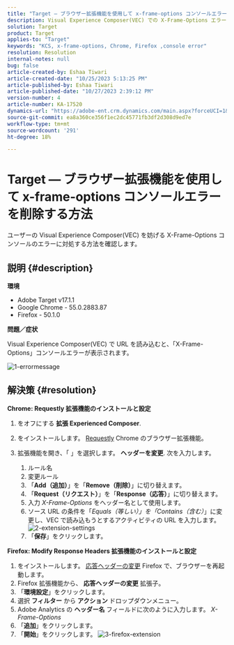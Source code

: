 ```yaml
---
title: "Target — ブラウザー拡張機能を使用して x-frame-options コンソールエラーを削除する方法"
description: Visual Experience Composer(VEC) での X-Frame-Options エラーの解決方法を説明します。URL をスムーズに読み込んで、シームレスなコンテンツ統合を実現します。
solution: Target
product: Target
applies-to: "Target"
keywords: "KCS, x-frame-options, Chrome, Firefox ,console error"
resolution: Resolution
internal-notes: null
bug: false
article-created-by: Eshaa Tiwari
article-created-date: "10/25/2023 5:13:25 PM"
article-published-by: Eshaa Tiwari
article-published-date: "10/27/2023 2:39:12 PM"
version-number: 4
article-number: KA-17520
dynamics-url: "https://adobe-ent.crm.dynamics.com/main.aspx?forceUCI=1&pagetype=entityrecord&etn=knowledgearticle&id=d11f76cc-5973-ee11-9ae7-6045bd0063aa"
source-git-commit: ea8a360ce356f1ec2dc45771fb3df2d308d9ed7e
workflow-type: tm+mt
source-wordcount: '291'
ht-degree: 18%

---
```


# Target — ブラウザー拡張機能を使用して x-frame-options コンソールエラーを削除する方法


ユーザーの Visual Experience Composer(VEC) を妨げる X-Frame-Options コンソールのエラーに対処する方法を確認します。

## 説明 {#description}


<b>環境</b>

- Adobe Target v17.1.1
- Google Chrome - 55.0.2883.87
- Firefox - 50.1.0


<b>問題／症状</b>

Visual Experience Composer(VEC) で URL を読み込むと、「X-Frame-Options」コンソールエラーが表示されます。

![1-errormessage](https://helpx.adobe.com/content/dam/help/en/target/kb/how-to-use-a-browser-extension-to-remove-x-frame-options-console/jcr%3acontent/main-pars/image/1-errormessage.jpg "1-errormessage")


## 解決策 {#resolution}


<b>Chrome: Requestly 拡張機能のインストールと設定</b>

1. をオフにする <b>拡張 Experienced Composer</b>.
2. をインストールします。 [Requestly](https://chrome.google.com/webstore/detail/requestly/mdnleldcmiljblolnjhpnblkcekpdkpa?hl=en) Chrome のブラウザー拡張機能。
3. 拡張機能を開き、「 」を選択します。 <b>ヘッダーを変更</b>. 次を入力します。

   1. ルール名
   2. 変更ルール
   3. 「<b>Add（追加）</b>」を「<b>Remove（削除）</b>」に切り替えます。
   4. 「<b>Request（リクエスト）</b>」を「<b>Response（応答）</b>」に切り替えます。
   5. 入力 *X-Frame-Options* をヘッダー名として使用します。
   6. ソース URL の条件を「*Equals（等しい）」を「Contains（含む）*」に変更し、VEC で読み込もうとするアクティビティの URL を入力します。
      ![2-extension-settings](https://helpx.adobe.com/content/dam/help/en/target/kb/how-to-use-a-browser-extension-to-remove-x-frame-options-console/jcr%3acontent/main-pars/procedure/proc_par/step_2/step_par/image/2-extension-settings.png "2-extension-settings")
   7. 「<b>保存</b>」をクリックします。


<b>Firefox: Modify Response Headers 拡張機能のインストールと設定</b>

1. をインストールします。 [応答ヘッダーの変更](https://addons.mozilla.org/en-US/firefox/addon/modheader-firefox/) Firefox で、ブラウザーを再起動します。
2. Firefox 拡張機能から、 <b>応答ヘッダーの変更</b> 拡張子。
3. 「<b>環境設定</b>」をクリックします。
4. 選択 <b>フィルター</b> から <b>アクション</b> ドロップダウンメニュー。
5. Adobe Analytics の <b>ヘッダー名</b> フィールドに次のように入力します。 *X-Frame-Options*
6. 「<b>追加</b>」をクリックします。
7. 「<b>開始</b>」をクリックします。
   ![3-firefox-extension](https://helpx.adobe.com/content/dam/help/en/target/kb/how-to-use-a-browser-extension-to-remove-x-frame-options-console/jcr%3acontent/main-pars/procedure_1532616470/proc_par/step_1817832849/step_par/image/3-firefox-extension.png "3-firefox-extension")

